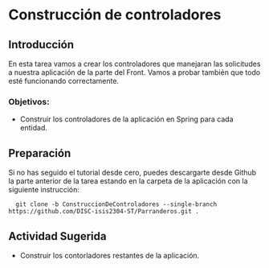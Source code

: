 # Construcción de controladores

## Introducción
En esta tarea vamos a crear los controladores que manejaran las solicitudes a nuestra aplicación de la parte del Front. Vamos a probar también que todo esté funcionando correctamente.

### Objetivos:
-	Construir los controladores de la aplicación en Spring para cada entidad. 

## Preparación

Si no has seguido el tutorial desde cero, puedes descargarte desde Github la parte anterior de la tarea estando en la carpeta de la aplicación con la siguiente instrucción:

```
  git clone -b ConstruccionDeControladores --single-branch https://github.com/DISC-isis2304-ST/Parranderos.git .
```


## Actividad Sugerida

- Construir los contorladores restantes de la aplicación.
